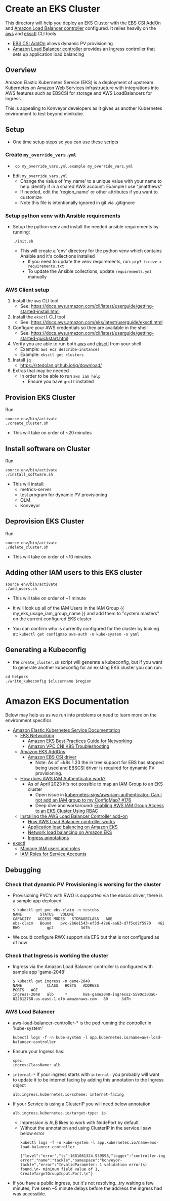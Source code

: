 # Create an EKS Cluster
This directory will help you deploy an EKS Cluster with the [EBS CSI AddOn](https://docs.aws.amazon.com/eks/latest/userguide/ebs-csi.html) and [Amazon Load Balancer controller](https://github.com/kubernetes-sigs/aws-load-balancer-controller) configured.  It relies heavily on the [aws](https://docs.aws.amazon.com/cli/latest/userguide/getting-started-install.html) and [eksctl](https://docs.aws.amazon.com/eks/latest/userguide/eksctl.html) CLI tools
 * [EBS CSI AddOn](https://docs.aws.amazon.com/eks/latest/userguide/ebs-csi.html) allows dynamic PV provisioning
 * [Amazon Load Balancer controller](https://github.com/kubernetes-sigs/aws-load-balancer-controller) provides an Ingress controller that sets up application load balancing

## Overview
Amazon Elastic Kubernetes Service (EKS) is a deployment of upstream Kubernetes on Amazon Web Services infrastructure with integrations into AWS features such as EBSCSI for storage and AWS LoadBalancers for Ingress.  

This is appealing to Konveyor developers as it gives us another Kubernetes environment to test beyond minikube.

## Setup
* One time setup steps so you can use these scripts
### Create `my_override_vars.yml`
* ```
   cp my_override_vars.yml.example my_override_vars.yml
   ```
* Edit `my_override_vars.yml`
  * Change the value of 'my_name' to a unique value with your name to help identify if in a shared AWS account:  Example I use "jmatthews"
  * If needed, edit the 'region_name' or other attributes if you want to customize
  * Note this file is intentionally ignored in git via .gitignore
### Setup python venv with Ansible requirements
* Setup the python venv and install the needed ansible requirements by running:
  ```
  ./init.sh
  ```
    *  This will create a 'env' directory for the python venv which contains Ansible and it's collections installed
       *  If you need to update the venv requirements, run: `pip3 freeze > requirements.txt`
       *  To update the Ansible collections, update `requirements.yml` manually
### AWS Client setup
1. Install the `aws` CLI tool
   * See:  https://docs.aws.amazon.com/cli/latest/userguide/getting-started-install.html
1. Install the `eksctl` CLI tool
   * See: https://docs.aws.amazon.com/eks/latest/userguide/eksctl.html
1. Configure your AWS credentials so they are available in the shell
   * See: https://docs.aws.amazon.com/cli/latest/userguide/getting-started-quickstart.html
1. Verify you are able to run both [aws](https://docs.aws.amazon.com/cli/latest/userguide/getting-started-install.html) and [eksctl](https://docs.aws.amazon.com/eks/latest/userguide/eksctl.html) from your shell 
   * Example: `aws ec2 describe-instances`
   * Example: `eksctl get clusters`
1. Install `jq`
   * https://stedolan.github.io/jq/download/
1. Extras that may be needed
   * In order to be able to run `aws iam help`
     * Ensure you have `groff` installed

## Provision EKS Cluster
Run
```
source env/bin/activate
./create_cluster.sh
```
   * This will take on order of ~20 minutes

## Install software on Cluster
Run
```
source env/bin/activate
./install_software.sh
```
   * This will install:
     * metrics-server
     * test program for dynamic PV provisioning
     * OLM
     * Konveyor 

## Deprovision EKS Cluster
Run 
```
source env/bin/activate
./delete_cluster.sh
```
   * This will take on order of ~10 minutes

## Adding other IAM users to this EKS cluster
```
source env/bin/activate
./add_users.sh
```
   * This will take on order of ~1 minute
   * It will look up all of the IAM Users in the IAM Group {{ my_eks_usage_iam_group_name }} and add them to "system:masters" on the current configured EKS cluster

* You can confirm who is currently configured for the cluster by looking at:
      ```
      kubectl get configmap aws-auth -n kube-system -o yaml
      ```

## Generating a Kubeconfig
* the `create_cluster.sh` script will generate a kubeconfig, but if you want to generate another kubeconfig for an existing EKS cluster you can run:
```
cd helpers
./write_kubeconfig $clusername $region
```

# Amazon EKS Documentation
Below may help us as we run into problems or need to learn more on the environment specifics 
* [Amazon Elastic Kubernetes Service Documentation](https://docs.aws.amazon.com/eks/index.html)
  * [EKS Networking](https://docs.aws.amazon.com/eks/latest/userguide/eks-networking.html)
    * [Amazon EKS Best Practices Guide for Networking](https://aws.github.io/aws-eks-best-practices/networking/index/)
    * [Amazon VPC CNI K8S Troubleshooting](https://github.com/aws/amazon-vpc-cni-k8s/blob/master/docs/troubleshooting.md) 
  * [Amazon EKS AddOns](https://docs.aws.amazon.com/eks/latest/userguide/eks-add-ons.html)
    * [Amazon EBS CSI driver](https://docs.aws.amazon.com/eks/latest/userguide/ebs-csi.html)
      * Note:  As of ~k8s 1.23 the in tree support for EBS has stopped being used and EBSCSI driver is required for dynamic PV provisioning.
  * [How does AWS IAM Authenticator work?](https://github.com/kubernetes-sigs/aws-iam-authenticator#how-does-it-work)
    * As of April 2023 it's not possible to map an IAM Group to an EKS cluster
      * Open issue in [kubernetes-sigs/aws-iam-authenticator: Can I not add an IAM group to my ConfigMap? #176](https://github.com/kubernetes-sigs/aws-iam-authenticator/issues/176)
      * Deep dive and workaround:  [Enabling AWS IAM Group Access to an EKS Cluster Using RBAC](https://eng.grip.security/enabling-aws-iam-group-access-to-an-eks-cluster-using-rbac)
  * [Installing the AWS Load Balancer Controller add-on](https://docs.aws.amazon.com/eks/latest/userguide/aws-load-balancer-controller.html)
    * [How AWS Load Balancer controller works](https://github.com/kubernetes-sigs/aws-load-balancer-controller/blob/main/docs/how-it-works.md)
    * [Application load balancing on Amazon EKS](https://docs.aws.amazon.com/eks/latest/userguide/alb-ingress.html)
    * [Network load balancing on Amazon EKS](https://docs.aws.amazon.com/eks/latest/userguide/network-load-balancing.html)
    * [Ingress annotations](https://kubernetes-sigs.github.io/aws-load-balancer-controller/v2.4/guide/ingress/annotations/)
* [eksctl](https://eksctl.io/)
  * [Manage IAM users and roles](https://eksctl.io/usage/iam-identity-mappings/)
  * [IAM Roles for Service Accounts](https://eksctl.io/usage/iamserviceaccounts/)

## Debugging
### Check that dynamic PV Provisioning is working for the cluster
* Provisioning PVC's with RWO is supported via the ebscsi driver, there is a sample app deployed 
   ```
   $ kubectl get pvc ebs-claim -n testebs
   NAME        STATUS   VOLUME                                     CAPACITY   ACCESS MODES   STORAGECLASS   AGE
   ebs-claim   Bound    pvc-2b6e1543-ef3d-42e6-aa63-d7f5cd2f5970   4Gi        RWO            gp2            3d7h
   ```
* We could configure RWX support via EFS but that is not configured as of now
### Check that Ingress is working the cluster
* Ingress via the Amazon Load Balancer controller is configured with sample app 'game-2048'
   ```
   $ kubectl get ingress -n game-2048
   NAME           CLASS   HOSTS   ADDRESS                                                                  PORTS   AGE
   ingress-2048   alb     *       k8s-game2048-ingress2-5590c303a6-822812758.us-east-1.elb.amazonaws.com   80      3d7h
   ```
### AWS Load Balancer
   * aws-load-balancer-controller-* is the pod running the controller in 'kube-system'
      ```
      kubectl logs -f -n kube-system -l app.kubernetes.io/name=aws-load-balancer-controller
      ```
   * Ensure your Ingress has: 
      ```
      spec:
      ingressClassName: alb
      ```
   * `internal-*`
      If your ingress starts with `internal-` you probably will want to update it to be internet facing by adding this annotation to the Ingress object
      ```
      alb.ingress.kubernetes.io/scheme: internet-facing
      ```
   * If your Service is using a ClusterIP you will need below annotation
      ```
      alb.ingress.kubernetes.io/target-type: ip
      ```
        * Impression is ALB likes to work with NodePort by default
        * Without the annotation and using ClusterIP in the service I saw below error
            ```
            kubectl logs -f -n kube-system -l app.kubernetes.io/name=aws-load-balancer-controller

            {"level":"error","ts":1681061324.959598,"logger":"controller.ingress","msg":"Reconciler error","name":"tackle","namespace":"konveyor-tackle","error":"InvalidParameter: 1 validation error(s) found.\n- minimum field value of 1, CreateTargetGroupInput.Port.\n"}
            ```
   * If you have a public ingress, but it's not resolving...try waiting a few minutes, I've seen ~5 minute delays before the address the ingress had was accessible.
